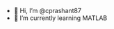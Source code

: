 - 👋 Hi, I’m @cprashant87
- 🌱 I’m currently learning MATLAB
  

<!---
cprashant87/cprashant87 is a ✨ special ✨ repository because its `README.md` (this file) appears on your GitHub profile.
You can click the Preview link to take a look at your changes.
--->
